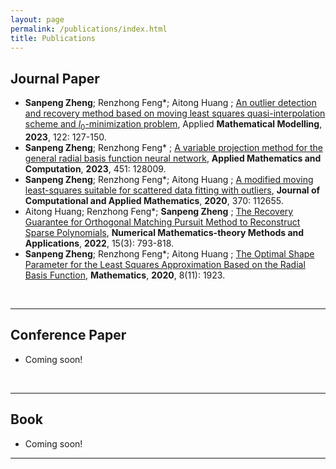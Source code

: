 ```yaml
---
layout: page
permalink: /publications/index.html
title: Publications
---
```



## Journal Paper

- **Sanpeng Zheng**; Renzhong Feng*; Aitong Huang ; [An outlier detection and recovery method
  based on moving least squares quasi-interpolation scheme and $l_0$-minimization problem](https://doi.org/10.1016/j.apm.2023.05.032), Applied
  **Mathematical Modelling**, **2023**, 122: 127-150. 
- **Sanpeng Zheng**; Renzhong Feng* ; [A variable projection method for the general radial basis
  function neural network](https://doi.org/10.1016/j.amc.2023.128009), **Applied Mathematics and Computation**, **2023**, 451: 128009.
- **Sanpeng Zheng**; Renzhong Feng*; Aitong Huang ; [A modified moving least-squares suitable for
  scattered data fitting with outliers](https://doi.org/10.1016/j.cam.2019.112655), **Journal of Computational and Applied Mathematics**, **2020**,
  370: 112655.
- Aitong Huang; Renzhong Feng*; **Sanpeng Zheng** ; [The Recovery Guarantee for Orthogonal
  Matching Pursuit Method to Reconstruct Sparse Polynomials](https://doi.org/10.4208/nmtma.OA-2022-0015), **Numerical Mathematics-theory Methods
  and Applications**, **2022**, 15(3): 793-818.
- **Sanpeng Zheng**; Renzhong Feng*; Aitong Huang ; [The Optimal Shape Parameter for the Least
    Squares Approximation Based on the Radial Basis Function](https://doi.org/10.3390/math8111923), **Mathematics**, **2020**, 8(11): 1923.

<br>

---
## Conference Paper

- Coming soon!

<br>

---

## Book

- Coming soon!

---

